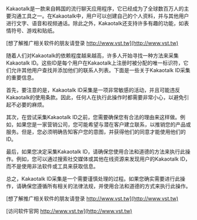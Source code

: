 Kakaotalk是一款来自韩国的流行聊天应用程序，它已经成为了全球数百万人的主要沟通工具之一。在Kakaotalk中，用户可以创建自己的个人资料，并与其他用户进行文字、语音和视频通话。除此之外，Kakaotalk还支持许多有趣的功能，如表情符号、游戏和贴纸。

[想了解推广相关软件的朋友请登录 http://www.vst.tw](http://www.vst.tw)

随着人们对Kakaotalk的依赖程度越来越高，许多人开始寻找一种方法来采集Kakaotalk ID。这些ID是每个用户在Kakaotalk上注册时被分配的唯一标识符，它们允许其他用户查找并添加他们的联系人列表。下面是一些关于Kakaotalk ID采集的重要信息。

首先，要注意的是，Kakaotalk ID采集是一项非常敏感的活动，并且可能违反Kakaotalk的使用条款。因此，任何人在执行此操作时都需要非常小心，以避免引起不必要的麻烦。

其次，在尝试采集Kakaotalk ID之前，您需要确保您有合法的理由来这样做。例如，如果您是一家营销公司，您可能希望与潜在客户建立联系，以推销您的产品或服务。但是，您必须明确告知客户您的意图，并获得他们的同意才能使用他们的ID。

最后，如果您决定采集Kakaotalk ID，请确保您使用合法和道德的方法来执行此操作。例如，您可以通过搜索社交媒体或其他在线资源来发现用户的Kakaotalk ID，而不是使用非法软件或工具来获取信息。

总之，Kakaotalk ID采集是一个需要谨慎处理的过程。如果您确实需要进行此操作，请确保您遵循所有相关的法律法规，并使用合法和道德的方式来执行此操作。

[想了解推广相关软件的朋友请登录 http://www.vst.tw](http://www.vst.tw)


[访问软件官网 http://www.vst.tw](http://www.vst.tw)
